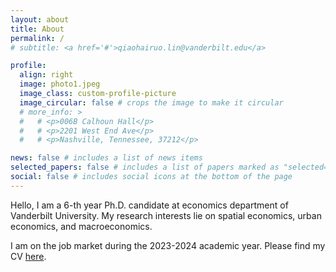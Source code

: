 ```yaml
---
layout: about
title: About
permalink: /
# subtitle: <a href='#'>qiaohairuo.lin@vanderbilt.edu</a>

profile:
  align: right
  image: photo1.jpeg
  image_class: custom-profile-picture
  image_circular: false # crops the image to make it circular
  # more_info: >
  #   # <p>006B Calhoun Hall</p>
  #   # <p>2201 West End Ave</p>
  #   # <p>Nashville, Tennessee, 37212</p>

news: false # includes a list of news items
selected_papers: false # includes a list of papers marked as "selected={true}"
social: false # includes social icons at the bottom of the page
---
```


Hello, I am a 6-th year Ph.D. candidate at economics department of Vanderbilt University. My research interests lie on spatial economics, urban economics, and macroeconomics.

I am on the job market during the 2023-2024 academic year. Please find my CV [here](/assets/pdf/CV_academics.pdf).
